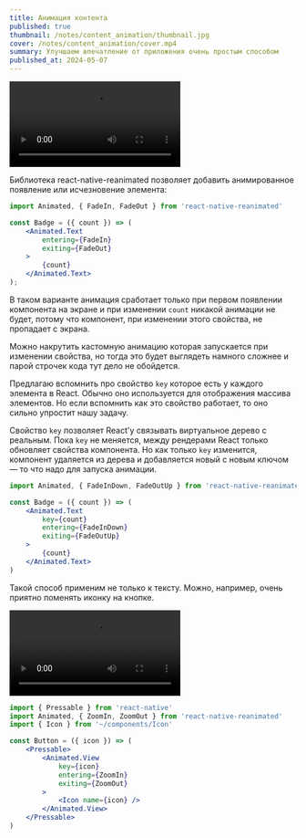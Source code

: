 ```yaml
---
title: Анимация контента
published: true
thumbnail: /notes/content_animation/thumbnail.jpg
cover: /notes/content_animation/cover.mp4
summary: Улучшаем впечатление от приложения очень простым способом
published_at: 2024-05-07
---
```

![](/notes/content_animation/cover.mp4)

Библиотека react-native-reanimated позволяет добавить анимированное появление или исчезновение элемента:

```jsx
import Animated, { FadeIn, FadeOut } from 'react-native-reanimated'

const Badge = ({ count }) => (
	<Animated.Text
		entering={FadeIn}
		exiting={FadeOut}
	>
		{count}
	</Animated.Text>
);
```

В таком варианте анимация сработает только при первом появлении компонента на экране и при изменении `count` никакой анимации не будет, потому что компонент, при изменении этого свойства, не пропадает с экрана.

Можно накрутить кастомную анимацию которая запускается при изменении свойства, но тогда это будет выглядеть намного сложнее и парой строчек кода тут дело не обойдется.

Предлагаю вспомнить про свойство `key` которое есть у каждого элемента в React. Обычно оно используется для отображения массива элементов. Но если вспомнить как это свойство работает, то оно сильно упростит нашу задачу.

Свойство `key` позволяет React'у связывать виртуальное дерево с реальным. Пока `key` не меняется, между рендерами React только обновляет свойства компонента. Но как только `key` изменится, компонент удаляется из дерева и добавляется новый с новым ключом — то что надо для запуска анимации.

```jsx
import Animated, { FadeInDown, FadeOutUp } from 'react-native-reanimated'

const Badge = ({ count }) => (
	<Animated.Text
		key={count}
		entering={FadeInDown}
		exiting={FadeOutUp}
	>
		{count}
	</Animated.Text>
)
```

Такой способ применим не только к тексту. Можно, например, очень приятно поменять иконку на кнопке.

![](/notes/content_animation/icon_transition.mp4)

```jsx
import { Pressable } from 'react-native'
import Animated, { ZoomIn, ZoomOut } from 'react-native-reanimated'
import { Icon } from '~/components/Icon'

const Button = ({ icon }) => (
	<Pressable>
		<Animated.View
			key={icon}
			entering={ZoomIn}
			exiting={ZoomOut}
		>
			<Icon name={icon} />
		</Animated.View>
	</Pressable>
)
```